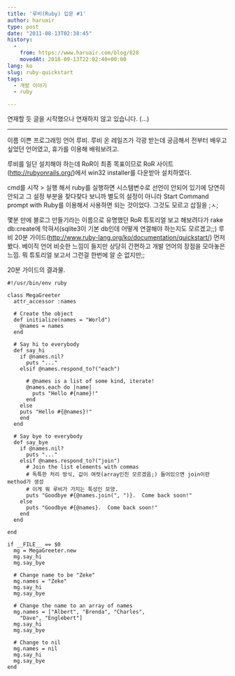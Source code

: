 ```yaml
---
title: '루비(Ruby) 입문 #1'
author: haruair
type: post
date: "2011-08-13T02:38:45"
history:
  - 
    from: https://www.haruair.com/blog/828
    movedAt: 2018-09-13T22:02:40+00:00
lang: ko
slug: ruby-quickstart
tags:
  - 개발 이야기
  - ruby

---
```

연재할 듯 글을 시작했으나 연재하지 않고 있습니다. (&#8230;)

* * *

이름 이쁜 프로그래밍 언어 루비. 루비 온 레일즈가 각광 받는데 궁금해서 전부터 배우고 싶었던 언어였고, 휴가를 이용해 배워보려고.

루비를 일단 설치해야 하는데 RoR이 최종 목표이므로 RoR 사이트(<http://rubyonrails.org/>)에서 win32 installer를 다운받아 설치하였다.

cmd를 시작 > 실행 해서 ruby를 실행하면 시스템변수로 선언이 안되어 있기에 당연히 안되고 그 설정 부분을 찾다찾다 보니까 별도의 설정이 아니라 Start Command prompt with Ruby를 이용해서 사용하면 되는 것이었다. 그것도 모르고 삽질을 ;ㅅ;

몇분 만에 블로그 만들기라는 이름으로 유명했던 RoR 튜토리얼 보고 해보려다가 rake db:create에 막혀서(sqlite3이 기본 db인데 어떻게 연결해야 하는지도 모르겠고;;) 루비 20분 가이드(<http://www.ruby-lang.org/ko/documentation/quickstart/>) 먼저 봤다. 베이직 언어 비슷한 느낌이 들지만 상당히 간편하고 개발 언어의 장점을 모아놓은 느낌. 뭐 튜토리얼 보고서 그런걸 한번에 알 순 없지만;;

20분 가이드의 결과물.

```
#!/usr/bin/env ruby

class MegaGreeter
  attr_accessor :names

  # Create the object
  def initialize(names = "World")
    @names = names
  end

  # Say hi to everybody
  def say_hi
    if @names.nil?
      puts "..."
    elsif @names.respond_to?("each")

      # @names is a list of some kind, iterate!
      @names.each do |name|
        puts "Hello #{name}!"
      end
    else
    puts "Hello #{@names}!"
    end
  end

  # Say bye to everybody
  def say_bye
    if @names.nil?
      puts "..."
    elsif @names.respond_to?("join")
      # Join the list elements with commas
      # 독특한 처리 방식, 값이 여럿(array인진 모르겠음;) 들어있으면 join이란 method가 생성
      # 이게 뭐 루비가 가지는 특성인 모양.
      puts "Goodbye #{@names.join(", ")}.  Come back soon!"
    else
      puts "Goodbye #{@names}.  Come back soon!"
    end
  end

end

if __FILE__ == $0
  mg = MegaGreeter.new
  mg.say_hi
  mg.say_bye

  # Change name to be "Zeke"
  mg.names = "Zeke"
  mg.say_hi
  mg.say_bye

  # Change the name to an array of names
  mg.names = ["Albert", "Brenda", "Charles",
    "Dave", "Englebert"]
  mg.say_hi
  mg.say_bye

  # Change to nil
  mg.names = nil
  mg.say_hi
  mg.say_bye
end
```
